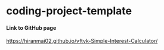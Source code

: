 # coding-project-template
#### Link to GitHub page
https://hiranmai02.github.io/vftvk-Simple-Interest-Calculator/
